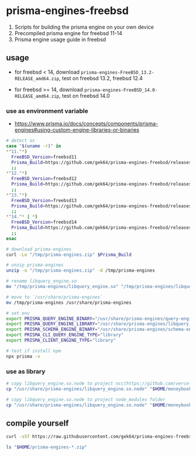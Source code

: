 # prisma-engines-freebsd

1. Scripts for building the prisma engine on your own device
2. Precompiled prisma engine for freebsd 11-14
3. Prisma engine usage guide in freebsd

## usage

- for freebsd < 14, download `prisma-engines-FreeBSD_13.2-RELEASE_amd64.zip`, test on freebsd 13.2, freebsd 12.4

- for freebsd >= 14, download `prisma-engines-FreeBSD_14.0-RELEASE_amd64.zip`, test on freebsd 14.0

### use as environment variable

- https://www.prisma.io/docs/concepts/components/prisma-engines#using-custom-engine-libraries-or-binaries

```sh
# detect os
case "$(uname -r)" in
*"11."*)
  FreeBSD_Version=freebsd11
  Prisma_Build=https://github.com/gek64/prisma-engines-freebsd/releases/download/latest/prisma-engines-FreeBSD_13.2-RELEASE_amd64.zip
  ;;
*"12."*)
  FreeBSD_Version=freebsd12
  Prisma_Build=https://github.com/gek64/prisma-engines-freebsd/releases/download/latest/prisma-engines-FreeBSD_13.2-RELEASE_amd64.zip
  ;;
*"13."*)
  FreeBSD_Version=freebsd13
  Prisma_Build=https://github.com/gek64/prisma-engines-freebsd/releases/download/latest/prisma-engines-FreeBSD_13.2-RELEASE_amd64.zip
  ;;
*"14."* | *)
  FreeBSD_Version=freebsd14
  Prisma_Build=https://github.com/gek64/prisma-engines-freebsd/releases/download/latest/prisma-engines-FreeBSD_14.0-RELEASE_amd64.zip
  ;;
esac

# download prisma-engines
curl -Lo "/tmp/prisma-engines.zip" $Prisma_Build

# unzip prisma-engines
unzip -o "/tmp/prisma-engines.zip" -d /tmp/prisma-engines

# rename libquery_engine.so
mv "/tmp/prisma-engines/libquery_engine.so" "/tmp/prisma-engines/libquery_engine.so.node"

# move to `/usr/share/prisma-engines`
mv /tmp/prisma-engines /usr/share/prisma-engines

# set env
export PRISMA_QUERY_ENGINE_BINARY="/usr/share/prisma-engines/query-engine"
export PRISMA_QUERY_ENGINE_LIBRARY="/usr/share/prisma-engines/libquery_engine.so.node"
export PRISMA_SCHEMA_ENGINE_BINARY="/usr/share/prisma-engines/schema-engine"
export PRISMA_CLI_QUERY_ENGINE_TYPE="library"
export PRISMA_CLIENT_ENGINE_TYPE="library"

# test if install npm
npx prisma -v
```

### use as library

```sh
# copy libquery_engine.so.node to project ncc(https://github.com/vercel/ncc) dist folder
cp "/usr/share/prisma-engines/libquery_engine.so.node" "$HOME/moneybook/dist/libquery_engine-$FreeBSD_Version.so.node"

# copy libquery_engine.so.node to project node_modules folder
cp "/usr/share/prisma-engines/libquery_engine.so.node" "$HOME/moneybook/node_modules/.prisma/client/libquery_engine-$FreeBSD_Version.so.node"
```

## compile yourself

```sh
curl -sSf https://raw.githubusercontent.com/gek64/prisma-engines-freebsd/main/build-prisma-engines.sh | sh

ls "$HOME/prisma-engines-*.zip"
```